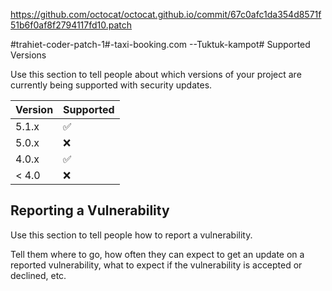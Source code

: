https://github.com/octocat/octocat.github.io/commit/67c0afc1da354d8571f51b6f0af8f2794117fd10.patch

#trahiet-coder-patch-1#-taxi-booking.com 
--Tuktuk-kampot# Supported Versions

Use this section to tell people about which versions of your project are
currently being supported with security updates.

| Version | Supported          |
| ------- | ------------------ |
| 5.1.x   | :white_check_mark: |
| 5.0.x   | :x:                |
| 4.0.x   | :white_check_mark: |
| < 4.0   | :x:                |

## Reporting a Vulnerability

Use this section to tell people how to report a vulnerability.

Tell them where to go, how often they can expect to get an update on a
reported vulnerability, what to expect if the vulnerability is accepted or
declined, etc.
